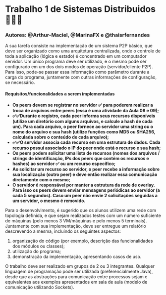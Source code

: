 # Trabalho 1 de Sistemas Distribuidos 🤘🤘🤘
### Autores: @Arthur-Maciel, @MarinaFX e @thaisrfernandes

A sua tarefa consiste na implementação de um sistema P2P básico, que
deve ser organizado como uma arquitetura centralizada, onde o controle de toda
a aplicação (lógica e estado) é concentrado em um computador servidor. Um
único programa deve ser utilizado, e o mesmo pode ser configurado em um dos
dois modos de operação (servidor/cliente P2P). Para isso, pode-se passar essa
informação como parâmetro durante a carga do programa, juntamente com
outras informações de configuração, se necessário.

#### **Requisitos/funcionalidades a serem implementadas**

* **Os peers devem se registrar no servidor ✅ para poderem realizar a troca de
    arquivos entre peers (essa é uma atividade da Aula 08 e 09);**
* **✅✅Durante o registro, cada peer informa seus recursos disponíveis (utilize
    um diretório com alguns arquivos, e calcule a hash de cada um). Para cada
    arquivo, o peer fornece ao servidor uma string ou o nome do arquivo e sua
    hash (utilize funções como MD5 ou SHA256, calculada sobre o conteúdo
    de cada arquivo);**
* **✅✅O servidor associa cada recurso em uma estrutura de dados. Cada recurso
    possui associado o IP do peer onde está o recurso e sua hash;**
* **Os peers podem solicitar uma lista de recursos (nomes dos arquivos /
    strings de identificação, IPs dos peers que contém os recursos e hashes) ao
    servidor ✅ ou um recurso específico;**
* **Ao solicitar um recurso ao servidor, o peer recebe a informação sobre sua
    localização (outro peer) e deve então realizar essa comunicação
    diretamente com o mesmo;**
* **O servidor é responsável por manter a estrutura da rede de overlay. Para
    isso os peers devem enviar mensagens periódicas ao servidor (a cada 5
    segundos). Caso um peer não envie 2 solicitações seguidas a um servidor,
    o mesmo é removido.**

Para o desenvolvimento, é sugerido que os alunos utilizem uma rede com
topologia definida, e que sejam realizados testes com um número suficiente de
máquinas (pelo menos 3 VM/máquinas e pelo menos 5 terminais). Juntamente
com sua implementação, deve ser entregue um relatório descrevendo a mesma,
incluindo os seguintes aspectos: 

1. organização do código (por exemplo,
descrição das funcionalidades dos módulos ou classes); 
2. utilização do
programa; 
3. demonstração da implementação, apresentando casos de uso.


O trabalho deve ser realizado em grupos de 2 ou 3 integrantes. Qualquer
linguagem de programação pode ser utilizada (preferencialmente Java), desde
que as abstrações para comunicação entre processos sejam e equivalentes aos
exemplos apresentados em sala de aula (modelo de comunicação utilizando
Sockets).